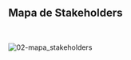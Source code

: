 ## Mapa de Stakeholders

<br>

![02-mapa_stakeholders](https://user-images.githubusercontent.com/89420917/135365475-db29c41d-0132-4e88-9b7d-a309ac8eba08.jpg)

